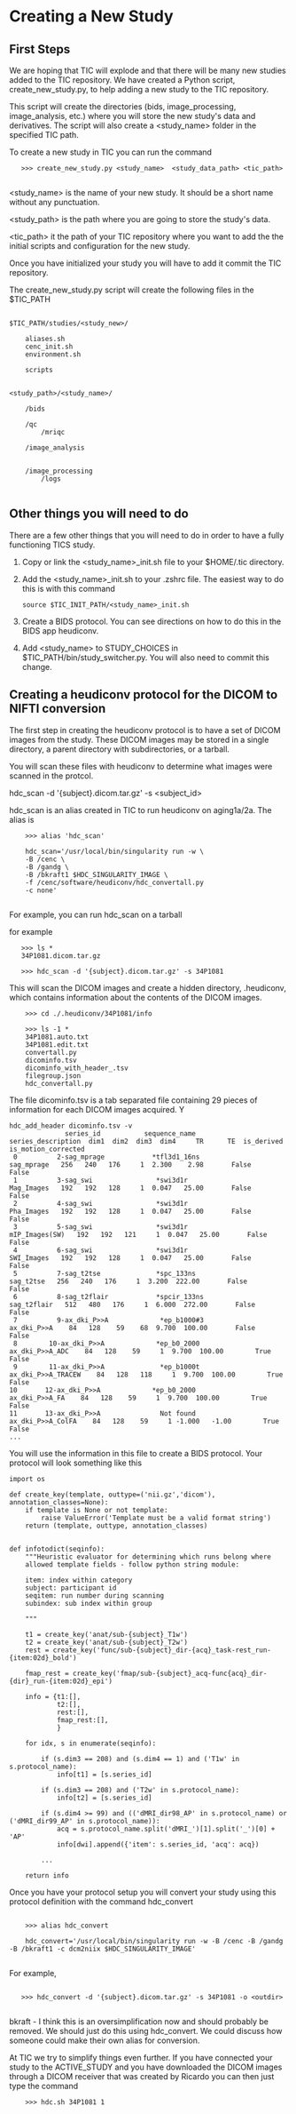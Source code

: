 Creating a New Study
====================

First Steps
-----------

We are hoping that TIC will explode and that there will be many new
studies added to the TIC repository. We have created a Python script,
create_new_study.py, to help adding a new study to the TIC repository.

This script will create the directories (bids, image_processing,
image_analysis, etc.) where you will store the new study's data and
derivatives. The script will also create a <study_name> folder in the
specified TIC path.

To create a new study in TIC you can run the command

```
   >>> create_new_study.py <study_name>  <study_data_path> <tic_path>
   
```

<study_name> is the name of your new study. It should be a short name
without any punctuation.

<study_path> is the path where you are going to
store the study's data.

<tic_path> it the path of your TIC repository where you want to add the
the initial scripts and configuration for the new study.

Once you have initialized your study you will have to add it commit the
TIC repository.

The create_new_study.py script will create the following files in the
$TIC_PATH

```

$TIC_PATH/studies/<study_new>/

    aliases.sh
    cenc_init.sh
    environment.sh

    scripts


<study_path>/<study_name>/
    
    /bids
    
    /qc
        /mriqc
    
    /image_analysis
    
        
    /image_processing
        /logs


```


Other things you will need to do
--------------------------------

There are a few other things that you will need to do in order to have a
fully functioning TICS study.

1. Copy or link the <study_name>_init.sh file to your $HOME/.tic
   directory.

2. Add the <study_name>_init.sh to your .zshrc file. The easiest way to
   do this is with this command

   ```
   source $TIC_INIT_PATH/<study_name>_init.sh
   ```

3. Create a BIDS protocol. You can see directions on how to do this in
   the BIDS app heudiconv. <need a link to the documentation here>

4. Add <study_name> to STUDY_CHOICES in $TIC_PATH/bin/study_switcher.py.
   You will also need to commit this change.


Creating a heudiconv protocol for the DICOM to NIFTI conversion
---------------------------------------------------------------

The first step in creating the heudiconv protocol is to have a set of
DICOM images from the study. These DICOM images may be stored in a
single directory, a parent directory with subdirectories, or a tarball.

You will scan these files with heudiconv to determine what images were
scanned in the protcol.

hdc_scan -d '{subject}.dicom.tar.gz' -s <subject_id>

hdc_scan is an alias created in TIC to run heudiconv on aging1a/2a. The
alias is

```
    >>> alias 'hdc_scan'

    hdc_scan='/usr/local/bin/singularity run -w \
    -B /cenc \
    -B /gandg \
    -B /bkraft1 $HDC_SINGULARITY_IMAGE \
    -f /cenc/software/heudiconv/hdc_convertall.py 
    -c none'
    
```

For example, you can run hdc_scan on a tarball

for example

```
   >>> ls *
   34P1081.dicom.tar.gz
   
   >>> hdc_scan -d '{subject}.dicom.tar.gz' -s 34P1081

```


This will scan the DICOM images and create a hidden directory,
.heudiconv, which contains information about the contents of the DICOM images.

```
    >>> cd ./.heudiconv/34P1081/info

    >>> ls -1 *
    34P1081.auto.txt
    34P1081.edit.txt
    convertall.py
    dicominfo.tsv
    dicominfo_with_header_.tsv
    filegroup.json
    hdc_convertall.py
```

The file dicominfo.tsv is a tab separated file containing 29 pieces of
information for each DICOM images acquired. Y

```
hdc_add_header dicominfo.tsv -v
              series_id           sequence_name           series_description  dim1  dim2  dim3  dim4     TR      TE  is_derived  is_motion_corrected
 0          2-sag_mprage            *tfl3d1_16ns                   sag_mprage   256   240   176     1  2.300    2.98       False                False
 1          3-sag_swi                *swi3d1r                   Mag_Images   192   192   128     1  0.047   25.00       False                False
 2          4-sag_swi                *swi3d1r                   Pha_Images   192   192   128     1  0.047   25.00       False                False
 3          5-sag_swi                *swi3d1r               mIP_Images(SW)   192   192   121     1  0.047   25.00       False                False
 4          6-sag_swi                *swi3d1r                   SWI_Images   192   192   128     1  0.047   25.00       False                False
 5          7-sag_t2tse              *spc_133ns                    sag_t2tse   256   240   176     1  3.200  222.00       False                False
 6          8-sag_t2flair            *spcir_133ns                  sag_t2flair   512   480   176     1  6.000  272.00       False                False
 7          9-ax_dki_P>>A             *ep_b1000#3                  ax_dki_P>>A    84   128    59    68  9.700  100.00       False                False
 8        10-ax_dki_P>>A             *ep_b0_2000              ax_dki_P>>A_ADC    84   128    59     1  9.700  100.00        True                False
 9        11-ax_dki_P>>A              *ep_b1000t           ax_dki_P>>A_TRACEW    84   128   118     1  9.700  100.00        True                False
10       12-ax_dki_P>>A             *ep_b0_2000               ax_dki_P>>A_FA    84   128    59     1  9.700  100.00        True                False
11       13-ax_dki_P>>A               Not found            ax_dki_P>>A_ColFA    84   128    59     1 -1.000   -1.00        True                False
... 
```


You will use the information in this file to create a BIDS protocol.  Your protocol will look something like this

```
import os

def create_key(template, outtype=('nii.gz','dicom'), annotation_classes=None):
    if template is None or not template:
        raise ValueError('Template must be a valid format string')
    return (template, outtype, annotation_classes)


def infotodict(seqinfo):
    """Heuristic evaluator for determining which runs belong where
    allowed template fields - follow python string module:

    item: index within category
    subject: participant id
    seqitem: run number during scanning
    subindex: sub index within group

    """

    t1 = create_key('anat/sub-{subject}_T1w')
    t2 = create_key('anat/sub-{subject}_T2w')
    rest = create_key('func/sub-{subject}_dir-{acq}_task-rest_run-{item:02d}_bold')

    fmap_rest = create_key('fmap/sub-{subject}_acq-func{acq}_dir-{dir}_run-{item:02d}_epi')

    info = {t1:[],
            t2:[],
            rest:[],
            fmap_rest:[],            
            }

    for idx, s in enumerate(seqinfo):

        if (s.dim3 == 208) and (s.dim4 == 1) and ('T1w' in s.protocol_name):
            info[t1] = [s.series_id]

        if (s.dim3 == 208) and ('T2w' in s.protocol_name):
            info[t2] = [s.series_id]

        if (s.dim4 >= 99) and (('dMRI_dir98_AP' in s.protocol_name) or ('dMRI_dir99_AP' in s.protocol_name)):
            acq = s.protocol_name.split('dMRI_')[1].split('_')[0] + 'AP'
            info[dwi].append({'item': s.series_id, 'acq': acq})

        ...

    return info
```

Once you have your protocol setup you will convert your study using this
protocol definition with the command hdc_convert

```

    >>> alias hdc_convert

    hdc_convert='/usr/local/bin/singularity run -w -B /cenc -B /gandg -B /bkraft1 -c dcm2niix $HDC_SINGULARITY_IMAGE'


```

For example,


```

   >>> hdc_convert -d '{subject}.dicom.tar.gz' -s 34P1081 -o <outdir>
   
```


bkraft - I think this is an oversimplification now and should probably
be removed. We should just do this using hdc_convert. We could discuss
how someone could make their own alias for conversion.

At TIC we try to simplify things even further. If you have connected
your study to the ACTIVE_STUDY and you have downloaded the DICOM images
through a DICOM receiver that was created by Ricardo you can then just
type the command

```
    >>> hdc.sh 34P1081 1 
    
```